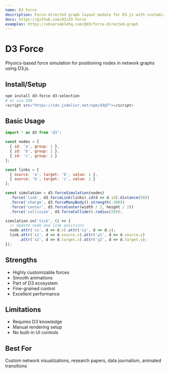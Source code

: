 ```yaml
---
name: D3 Force
description: Force-directed graph layout module for D3.js with customizable physics simulation
docs: https://github.com/d3/d3-force
examples: https://observablehq.com/@d3/force-directed-graph
---
```


# D3 Force

Physics-based force simulation for positioning nodes in network graphs using D3.js.

## Install/Setup
```bash
npm install d3-force d3-selection
# or via CDN
<script src="https://cdn.jsdelivr.net/npm/d3@7"></script>
```

## Basic Usage
```javascript
import * as d3 from 'd3';

const nodes = [
  { id: 'a', group: 1 },
  { id: 'b', group: 2 },
  { id: 'c', group: 2 }
];

const links = [
  { source: 'a', target: 'b', value: 1 },
  { source: 'b', target: 'c', value: 2 }
];

const simulation = d3.forceSimulation(nodes)
  .force('link', d3.forceLink(links).id(d => d.id).distance(50))
  .force('charge', d3.forceManyBody().strength(-300))
  .force('center', d3.forceCenter(width / 2, height / 2))
  .force('collision', d3.forceCollide().radius(20));

simulation.on('tick', () => {
  // Update node and link positions
  node.attr('cx', d => d.x).attr('cy', d => d.y);
  link.attr('x1', d => d.source.x).attr('y1', d => d.source.y)
      .attr('x2', d => d.target.x).attr('y2', d => d.target.y);
});
```

## Strengths
- Highly customizable forces
- Smooth animations
- Part of D3 ecosystem
- Fine-grained control
- Excellent performance

## Limitations
- Requires D3 knowledge
- Manual rendering setup
- No built-in UI controls

## Best For
Custom network visualizations, research papers, data journalism, animated transitions